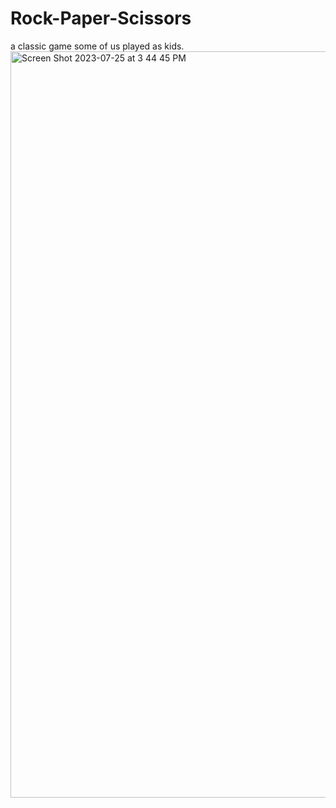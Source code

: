 # Rock-Paper-Scissors
a classic game some of us played as kids. 
<img width="1194" alt="Screen Shot 2023-07-25 at 3 44 45 PM" src="https://github.com/KidFlashh/Rock-Paper-Scissors/assets/104994059/e8781698-9a02-405e-9688-d83d00214215">
